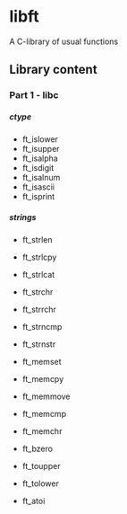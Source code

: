 # libft
A C-library of usual functions

## Library content

### Part 1 - libc

##### ctype

* ft_islower
* ft_isupper
* ft_isalpha
* ft_isdigit
* ft_isalnum
* ft_isascii
* ft_isprint

##### strings

* ft_strlen
* ft_strlcpy
* ft_strlcat
* ft_strchr
* ft_strrchr 
* ft_strncmp
* ft_strnstr
* ft_memset
* ft_memcpy
* ft_memmove
* ft_memcmp
* ft_memchr

* ft_bzero
* ft_toupper
* ft_tolower
* ft_atoi
